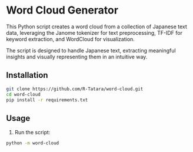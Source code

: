 # Word Cloud Generator

This Python script creates a word cloud from a collection of Japanese text data, leveraging the Janome tokenizer for text preprocessing, TF-IDF for keyword extraction, and WordCloud for visualization.

The script is designed to handle Japanese text, extracting meaningful insights and visually representing them in an intuitive way.

## Installation

```bash
git clone https://github.com/R-Tatara/word-cloud.git
cd word-cloud
pip install -r requirements.txt
```

## Usage
1. Run the script:

```Bash
python -m word-cloud
```